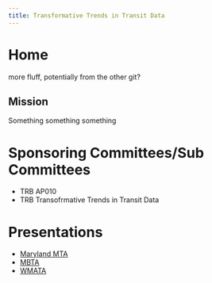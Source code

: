 ```yaml
---
title: Transformative Trends in Transit Data
---
```


# Home

more fluff, potentially from the other git?

## Mission

Something something something

# Sponsoring Committees/Sub Committees

* TRB AP010
* TRB Transofrmative Trends in Transit Data

# Presentations

* [Maryland MTA](https://maryland.maps.arcgis.com/apps/MapJournal/index.html?appid=4bdc09a6742a4e328c7da79a34ccf5ff)
* [MBTA](presentation/Riegel_MBTA_TRB_2019_Presentation.pdf)
* [WMATA](presentation/TRB_WaysideWorkReport_20190111v1500.pptx)